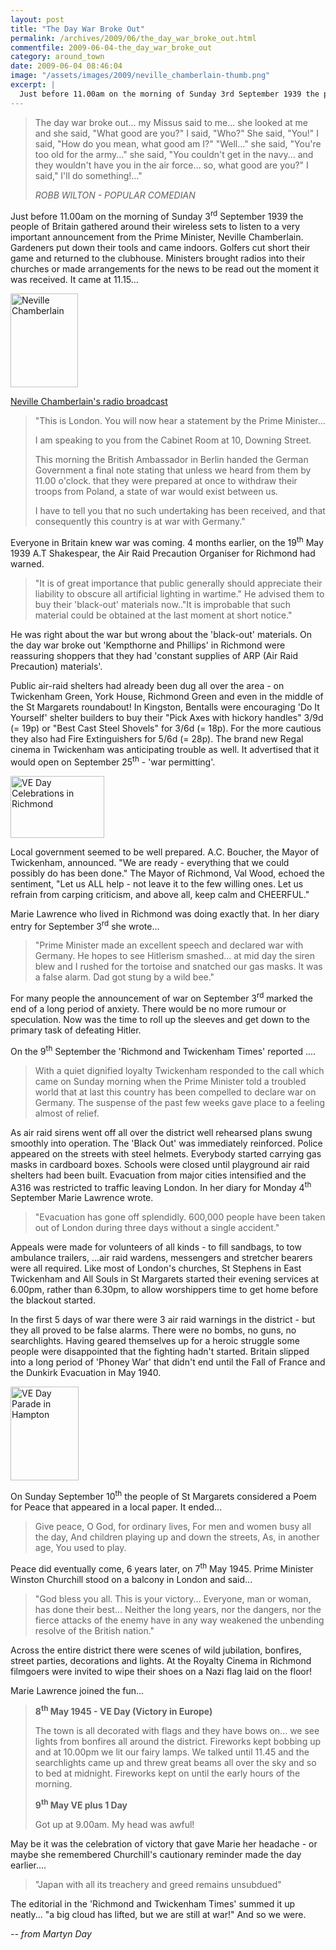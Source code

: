 ```yaml
---
layout: post
title: "The Day War Broke Out"
permalink: /archives/2009/06/the_day_war_broke_out.html
commentfile: 2009-06-04-the_day_war_broke_out
category: around_town
date: 2009-06-04 08:46:04
image: "/assets/images/2009/neville_chamberlain-thumb.png"
excerpt: |
  Just before 11.00am on the morning of Sunday 3rd September 1939 the people of Britain gathered around their wireless sets to listen to a very important announcement from the Prime Minister, Neville Chamberlain. Gardeners put down their tools and came indoors. Golfers cut short their game and returned to the clubhouse. Ministers brought radios into their churches or made arrangements for the news to be read out the moment it was received. It came at 11.15...
---
```


> The day war broke out... my Missus said to me... she looked at me and she said, "What good are you?"
> I said, "Who?"
> She said, "You!"
> I said, "How do you mean, what good am I?"
> "Well..." she said, "You're too old for the army..." she said, "You couldn't get in the navy... and they wouldn't have you in the air force... so, what good are you?"
> I said," I'll do something!..."
>
> <cite>ROBB WILTON - POPULAR COMEDIAN</cite>

Just before 11.00am on the morning of Sunday 3<sup>rd</sup> September 1939 the people of Britain gathered around their wireless sets to listen to a very important announcement from the Prime Minister, Neville Chamberlain. Gardeners put down their tools and came indoors. Golfers cut short their game and returned to the clubhouse. Ministers brought radios into their churches or made arrangements for the news to be read out the moment it was received. It came at 11.15...

<a href="/assets/images/2009/neville_chamberlain.png"><img src="/assets/images/2009/neville_chamberlain-thumb.png" width="108" height="150" alt="Neville Chamberlain" class="photo right" /></a>

<a href="https://stmargarets.london/images/Chamberlain.mp3" title="Neville Chamberlain radio broadcast" >Neville Chamberlain's radio broadcast</a>

> "This is London. You will now hear a statement by the Prime Minister...
>
> I am speaking to you from the Cabinet Room at 10, Downing Street.
>
> This morning the British Ambassador in Berlin handed the German Government a final note stating that unless we heard from them by 11.00 o'clock. that they were prepared at once to withdraw their troops from Poland, a state of war would exist between us.
>
> I have to tell you that no such undertaking has been received, and that consequently this country is at war with Germany."

Everyone in Britain knew war was coming. 4 months earlier, on the 19<sup>th</sup> May 1939 A.T Shakespear, the Air Raid Precaution Organiser for Richmond had warned.

> "It is of great importance that public generally should appreciate their liability to obscure all artificial lighting in wartime." He advised them to buy their 'black-out' materials now.."It is improbable that such material could be obtained at the last moment at short notice."

He was right about the war but wrong about the 'black-out' materials. On the day war broke out 'Kempthorne and Phillips' in Richmond were reassuring shoppers that they had 'constant supplies of ARP (Air Raid Precaution) materials'.

Public air-raid shelters had already been dug all over the area - on Twickenham Green, York House, Richmond Green and even in the middle of the St Margarets roundabout! In Kingston, Bentalls were encouraging 'Do It Yourself' shelter builders to buy their "Pick Axes with hickory handles" 3/9d (= 19p) or "Best Cast Steel Shovels" for 3/6d (= 18p). For the more cautious they also had Fire Extinguishers for 5/6d (= 28p). The brand new Regal cinema in Twickenham was anticipating trouble as well. It advertised that it would open on September 25<sup>th</sup> - 'war permitting'.

<a href="/assets/images/2009/ve_cele_richmond.png"><img src="/assets/images/2009/ve_cele_richmond-thumb.png" width="150" height="99" alt="VE Day Celebrations in Richmond" class="photo right" /></a>

Local government seemed to be well prepared. A.C. Boucher, the Mayor of Twickenham, announced. "We are ready - everything that we could possibly do has been done." The Mayor of Richmond, Val Wood, echoed the sentiment, "Let us ALL help - not leave it to the few willing ones. Let us refrain from carping criticism, and above all, keep calm and CHEERFUL."

Marie Lawrence who lived in Richmond was doing exactly that. In her diary entry for September 3<sup>rd</sup> she wrote...

> "Prime Minister made an excellent speech and declared war with Germany. He hopes to see Hitlerism smashed... at mid day the siren blew and I rushed for the tortoise and snatched our gas masks. It was a false alarm. Dad got stung by a wild bee."

For many people the announcement of war on September 3<sup>rd</sup> marked the end of a long period of anxiety. There would be no more rumour or speculation. Now was the time to roll up the sleeves and get down to the primary task of defeating Hitler.

On the 9<sup>th</sup> September the 'Richmond and Twickenham Times' reported ....

> With a quiet dignified loyalty Twickenham responded to the call which came on Sunday morning when the Prime Minister told a troubled world that at last this country has been compelled to declare war on Germany. The suspense of the past few weeks gave place to a feeling almost of relief.

As air raid sirens went off all over the district well rehearsed plans swung smoothly into operation. The 'Black Out' was immediately reinforced. Police appeared on the streets with steel helmets. Everybody started carrying gas masks in cardboard boxes. Schools were closed until playground air raid shelters had been built. Evacuation from major cities intensified and the A316 was restricted to traffic leaving London. In her diary for Monday 4<sup>th</sup> September Marie Lawrence wrote.

> "Evacuation has gone off splendidly. 600,000 people have been taken out of London during three days without a single accident."

Appeals were made for volunteers of all kinds - to fill sandbags, to tow ambulance trailers, ...air raid wardens, messengers and stretcher bearers were all required. Like most of London's churches, St Stephens in East Twickenham and All Souls in St Margarets started their evening services at 6.00pm, rather than 6.30pm, to allow worshippers time to get home before the blackout started.

In the first 5 days of war there were 3 air raid warnings in the district - but they all proved to be false alarms. There were no bombs, no guns, no searchlights. Having geared themselves up for a heroic struggle some people were disappointed that the fighting hadn't started. Britain slipped into a long period of 'Phoney War' that didn't end until the Fall of France and the Dunkirk Evacuation in May 1940.

<a href="/assets/images/2009/ve_parade_hampton.png"><img src="/assets/images/2009/ve_parade_hampton-thumb.png" width="109" height="150" alt="VE Day Parade in Hampton" class="photo right" /></a>

On Sunday September 10<sup>th</sup> the people of St Margarets considered a Poem for Peace that appeared in a local paper. It ended...

> Give peace, O God, for ordinary lives,
> For men and women busy all the day,
> And children playing up and down the streets,
> As, in another age, You used to play.

Peace did eventually come, 6 years later, on 7<sup>th</sup> May 1945. Prime Minister Winston Churchill stood on a balcony in London and said...

> "God bless you all. This is your victory... Everyone, man or woman, has done their best... Neither the long years, nor the dangers, nor the fierce attacks of the enemy have in any way weakened the unbending resolve of the British nation."

Across the entire district there were scenes of wild jubilation, bonfires, street parties, decorations and lights. At the Royalty Cinema in Richmond filmgoers were invited to wipe their shoes on a Nazi flag laid on the floor!

Marie Lawrence joined the fun...

> **8<sup>th</sup> May 1945 - VE Day (Victory in Europe)**
>
> The town is all decorated with flags and they have bows on... we see lights from bonfires all around the district. Fireworks kept bobbing up and at 10.00pm we lit our fairy lamps. We talked until 11.45 and the searchlights came up and threw great beams all over the sky and so to bed at midnight. Fireworks kept on until the early hours of the morning.
>
> **9<sup>th</sup> May VE plus 1 Day**
>
> Got up at 9.00am. My head was awful!

May be it was the celebration of victory that gave Marie her headache - or maybe she remembered Churchill's cautionary reminder made the day earlier....

> "Japan with all its treachery and greed remains unsubdued"

The editorial in the 'Richmond and Twickenham Times' summed it up neatly... "a big cloud has lifted, but we are still at war!" And so we were.

<cite>-- from Martyn Day</cite>
